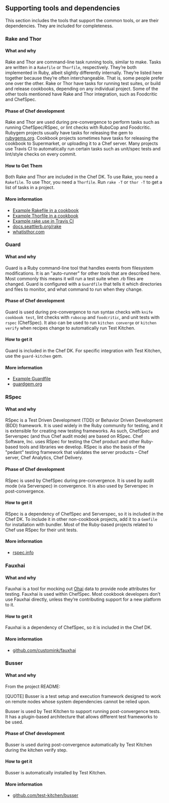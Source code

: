 ## Supporting tools and dependencies

This section includes the tools that support the common tools, or are their dependencies. They are included for completeness.

### Rake and Thor

#### What and why

Rake and Thor are command-line task running tools, similar to make. Tasks are written in a <code class="file-path">Rakefile</code> or <code class="file-path">Thorfile</code>, respectively. They’re both implemented in Ruby, albeit slightly differently internally. They’re listed here together because they’re often interchangeable. That is, some people prefer one over the other. Rake or Thor have tasks for running test suites, or build and release cookbooks, depending on any individual project. Some of the other tools mentioned have Rake and Thor integration, such as Foodcritic and ChefSpec.

#### Phase of Chef development

Rake and Thor are used during pre-convergence to perform tasks such as running ChefSpec/RSpec, or lint checks with RuboCop and Foodcritic. Rubygem projects usually have tasks for releasing the gem to [rubygems.org](https://rubygems.org). Cookbook projects sometimes have tasks for releasing the cookbook to Supermarket, or uploading it to a Chef server. Many projects use Travis CI to automatically run certain tasks such as unit/spec tests and lint/style checks on every commit.

#### How to Get Them

Both Rake and Thor are included in the Chef DK. To use Rake, you need a <code class="file-path">Rakefile</code>. To use Thor, you need a <code class="file-path">Thorfile</code>. Run `rake -T` or `thor -T` to get a list of tasks in a project.

#### More information

* [Example Rakefile in a cookbook](https://github.com/chef-cookbooks/chef-server/blob/master/Rakefile)
* [Example Thorfile in a cookbook](https://github.com/chef-cookbooks/chef-server/blob/master/Thorfile)
* [Example rake use in Travis CI](https://github.com/chef-cookbooks/chef-server/blob/master/.travis.yml#L11-L12)
* [docs.seattlerb.org/rake](http://docs.seattlerb.org/rake/)
* [whatisthor.com](http://whatisthor.com/)

### Guard

#### What and why

Guard is a Ruby command-line tool that handles events from filesystem modifications. It is an "auto-runner" for other tools that are described here. Most commonly this means it will run a test suite when .rb files are changed. Guard is configured with a <code class="file-path">Guardfile</code> that tells it which directories and files to monitor, and what command to run when they change.

#### Phase of Chef development

Guard is used during pre-convergence to run syntax checks with `knife cookbook test`, lint checks with `rubocop` and `foodcritic`, and unit tests with `rspec` (ChefSpec). It also can be used to run `kitchen converge` or `kitchen verify` when recipes change to automatically run Test Kitchen.

#### How to get it

Guard is included in the Chef DK. For specific integration with Test Kitchen, use the `guard-kitchen` gem.

#### More information

* [Example Guardfile](https://github.com/chef/chef-dk/blob/master/Guardfile)
* [guardgem.org](http://guardgem.org/)

### RSpec

#### What and why

RSpec is a Test Driven Development (TDD) or Behavior Driven Development (BDD) framework. It is used widely in the Ruby community for testing, and it is extensible for creating new testing frameworks. As such, ChefSpec and Serverspec (and thus Chef audit mode) are based on RSpec. Chef Software, Inc. uses RSpec for testing the Chef product and other Ruby-based tools and libraries we develop. RSpec is also the basis of the "pedant" testing framework that validates the server products &ndash; Chef server, Chef Analytics, Chef Delivery.

#### Phase of Chef development

RSpec is used by ChefSpec during pre-convergence. It is used by audit mode (via Serverspec) in convergence. It is also used by Serverspec in post-convergence.

#### How to get it

RSpec is a dependency of ChefSpec and Serverspec, so it is included in the Chef DK. To include it in other non-cookbook projects, add it to a <code class="file-path">Gemfile</code> for installation with bundler. Most of the Ruby-based projects related to Chef use RSpec for their unit tests.

#### More information

* [rspec.info](http://rspec.info)

### Fauxhai

#### What and why

Fauxhai is a tool for mocking out [Ohai](https://docs.chef.io/ohai.html) data to provide node attributes for testing. Fauxhai is used within ChefSpec. Most cookbook developers don’t use Fauxhai directly, unless they’re contributing support for a new platform to it.

#### How to get it

Fauxhai is a dependency of ChefSpec, so it is included in the Chef DK.

#### More information

* [github.com/customink/fauxhai](https://github.com/customink/fauxhai)

### Busser

#### What and why

From the project README:

[QUOTE] Busser is a test setup and execution framework designed to work on remote nodes whose system dependencies cannot be relied upon.

Busser is used by Test Kitchen to support running post-convergence tests. It has a plugin-based architecture that allows different test frameworks to be used.

#### Phase of Chef development

Busser is used during post-convergence automatically by Test Kitchen during the kitchen verify step.

#### How to get it

Busser is automatically installed by Test Kitchen.

#### More information

* [github.com/test-kitchen/busser](https://github.com/test-kitchen/busser)
